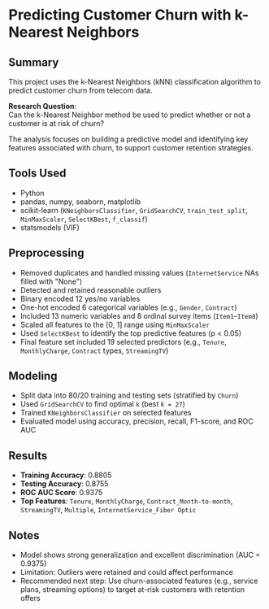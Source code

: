 # Predicting Customer Churn with k-Nearest Neighbors

## Summary

This project uses the k-Nearest Neighbors (kNN) classification algorithm to predict customer churn from telecom data.

**Research Question**:  
Can the k-Nearest Neighbor method be used to predict whether or not a customer is at risk of churn?

The analysis focuses on building a predictive model and identifying key features associated with churn, to support customer retention strategies.

## Tools Used

- Python
- pandas, numpy, seaborn, matplotlib
- scikit-learn (`KNeighborsClassifier`, `GridSearchCV`, `train_test_split`, `MinMaxScaler`, `SelectKBest`, `f_classif`)
- statsmodels (VIF)

## Preprocessing

- Removed duplicates and handled missing values (`InternetService` NAs filled with "None")
- Detected and retained reasonable outliers
- Binary encoded 12 yes/no variables
- One-hot encoded 6 categorical variables (e.g., `Gender`, `Contract`)
- Included 13 numeric variables and 8 ordinal survey items (`Item1`–`Item8`)
- Scaled all features to the [0, 1] range using `MinMaxScaler`
- Used `SelectKBest` to identify the top predictive features (p < 0.05)
- Final feature set included 19 selected predictors (e.g., `Tenure`, `MonthlyCharge`, `Contract` types, `StreamingTV`)

## Modeling

- Split data into 80/20 training and testing sets (stratified by `Churn`)
- Used `GridSearchCV` to find optimal `k` (best `k = 27`)
- Trained `KNeighborsClassifier` on selected features
- Evaluated model using accuracy, precision, recall, F1-score, and ROC AUC

## Results

- **Training Accuracy**: 0.8805  
- **Testing Accuracy**: 0.8755  
- **ROC AUC Score**: 0.9375  
- **Top Features**: `Tenure`, `MonthlyCharge`, `Contract_Month-to-month`, `StreamingTV`, `Multiple`, `InternetService_Fiber Optic`


## Notes

- Model shows strong generalization and excellent discrimination (AUC = 0.9375)
- Limitation: Outliers were retained and could affect performance
- Recommended next step: Use churn-associated features (e.g., service plans, streaming options) to target at-risk customers with retention offers

